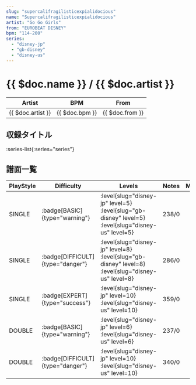 ```yaml
---
slug: "supercalifragilisticexpialidocious"
name: "Supercalifragilisticexpialidocious"
artist: "Go Go Girls"
from: "EUROBEAT DISNEY"
bpm: "114-200"
series:
  - "disney-jp"
  - "gb-disney"
  - "disney-us"
---
```


# {{ $doc.name }} / {{ $doc.artist }}

|Artist|BPM|From|
|------|---|----|
|{{ $doc.artist }}|{{ $doc.bpm }}|{{ $doc.from }}|

## 収録タイトル

:series-list{:series="series"}

## 譜面一覧

|PlayStyle|Difficulty|Levels|Notes|Movie|
|---------|----------|------|-----|-----|
|SINGLE| :badge[BASIC]{type="warning"}|<div class="field is-grouped is-grouped-multiline"> :level{slug="disney-jp" level=5} :level{slug="gb-disney" level=5} :level{slug="disney-us" level=5}</div>|238/0||
|SINGLE| :badge[DIFFICULT]{type="danger"}|<div class="field is-grouped is-grouped-multiline"> :level{slug="disney-jp" level=8} :level{slug="gb-disney" level=8} :level{slug="disney-us" level=8}</div>|286/0||
|SINGLE| :badge[EXPERT]{type="success"}|<div class="field is-grouped is-grouped-multiline"> :level{slug="disney-jp" level=10} :level{slug="disney-us" level=10}</div>|359/0||
|DOUBLE| :badge[BASIC]{type="warning"}|<div class="field is-grouped is-grouped-multiline"> :level{slug="disney-jp" level=6} :level{slug="disney-us" level=6}</div>|237/0||
|DOUBLE| :badge[DIFFICULT]{type="danger"}|<div class="field is-grouped is-grouped-multiline"> :level{slug="disney-jp" level=10} :level{slug="disney-us" level=10}</div>|340/0||
